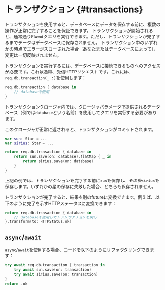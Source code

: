 # トランザクション {#transactions}

トランザクションを使用すると、データベースにデータを保存する前に、複数の操作が正常に完了することを保証できます。
トランザクションが開始されると、通常通りFluentクエリを実行できます。ただし、トランザクションが完了するまでデータはデータベースに保存されません。
トランザクション中のいずれかの時点でエラーがスローされた場合（あなたまたはデータベースによって）、変更は一切反映されません。

トランザクションを実行するには、データベースに接続できるものへのアクセスが必要です。これは通常、受信HTTPリクエストです。これには、`req.db.transaction(_ :)`を使用します：
```swift
req.db.transaction { database in
    // databaseを使用
}
```
トランザクションクロージャ内では、クロージャパラメータで提供されるデータベース（例では`database`という名前）を使用してクエリを実行する必要があります。

このクロージャが正常に返されると、トランザクションがコミットされます。
```swift
var sun: Star = ...
var sirius: Star = ...

return req.db.transaction { database in
    return sun.save(on: database).flatMap { _ in
        return sirius.save(on: database)
    }
}
```
上記の例では、トランザクションを完了する前に`sun`を保存し、*その後*`sirius`を保存します。いずれかの星の保存に失敗した場合、どちらも保存されません。

トランザクションが完了すると、結果を別のfutureに変換できます。例えば、以下のように完了を示すHTTPステータスに変換できます：
```swift
return req.db.transaction { database in
    // databaseを使用してトランザクションを実行
}.transform(to: HTTPStatus.ok)
```

## `async`/`await`

`async`/`await`を使用する場合、コードを以下のようにリファクタリングできます：

```swift
try await req.db.transaction { transaction in
    try await sun.save(on: transaction)
    try await sirius.save(on: transaction)
}
return .ok
```